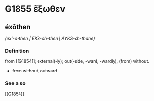 # G1855 ἔξωθεν

## éxōthen

_(ex'-o-then | EKS-oh-then | AYKS-oh-thane)_

### Definition

from [[G1854]]; external(-ly); out(-side, -ward, -wardly), (from) without.

- from without, outward

### See also

[[G1854]]

